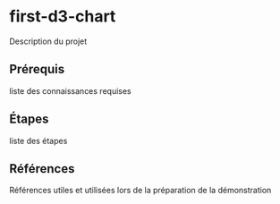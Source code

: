 # first-d3-chart 

Description du projet 

## Prérequis 

liste des connaissances requises 

## Étapes 

liste des étapes 

## Références 

Références utiles et utilisées lors de la préparation de la démonstration 

